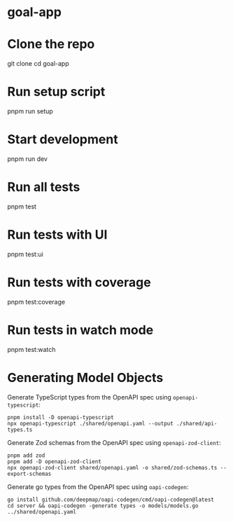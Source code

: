 # goal-app

# Clone the repo
git clone <your-repo>
cd goal-app

# Run setup script
pnpm run setup

# Start development
pnpm run dev

# Run all tests
pnpm test

# Run tests with UI
pnpm test:ui

# Run tests with coverage
pnpm test:coverage

# Run tests in watch mode
pnpm test:watch

# Generating Model Objects

Generate TypeScript types from the OpenAPI spec using `openapi-typescript`:
```
pnpm install -D openapi-typescript
npx openapi-typescript ./shared/openapi.yaml --output ./shared/api-types.ts
```

Generate Zod schemas from the OpenAPI spec using `openapi-zod-client`:
```
pnpm add zod
pnpm add -D openapi-zod-client
npx openapi-zod-client shared/openapi.yaml -o shared/zod-schemas.ts --export-schemas
```

Generate go types from the OpenAPI spec using `oapi-codegen`:
```
go install github.com/deepmap/oapi-codegen/cmd/oapi-codegen@latest
cd server && oapi-codegen -generate types -o models/models.go ../shared/openapi.yaml
```